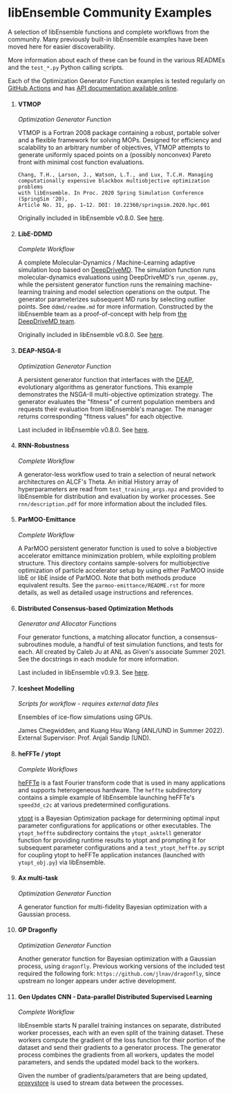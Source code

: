 # libEnsemble Community Examples
A selection of libEnsemble functions and complete workflows from the community.
Many previously built-in libEnsemble examples have been moved here
for easier discoverability.

More information about each of these can be found in the various READMEs
and the ``test_*.py`` Python calling scripts.

Each of the Optimization Generator Function examples is tested regularly
on [GitHub Actions](https://github.com/Libensemble/libe-community-examples/actions)
and has [API documentation available online](https://libensemble.readthedocs.io/projects/libe-community-examples/en/latest/).


1. #### VTMOP
   *Optimization Generator Function*

    VTMOP is a Fortran 2008 package containing a robust, portable solver and
    a flexible framework for solving MOPs. Designed for efficiency and
    scalability to an arbitrary number of objectives, VTMOP attempts to generate
    uniformly spaced points on a (possibly nonconvex) Pareto front with minimal
    cost function evaluations.

    ```
    Chang, T.H., Larson, J., Watson, L.T., and Lux, T.C.H. Managing
    computationally expensive blackbox multiobjective optimization problems
    with libEnsemble. In Proc. 2020 Spring Simulation Conference (SpringSim '20),
    Article No. 31, pp. 1–12. DOI: 10.22360/springsim.2020.hpc.001
    ```

    Originally included in libEnsemble v0.8.0. See [here](https://github.com/Libensemble/libensemble/tree/v0.8.0/libensemble/gen_funcs/vtmop_libe).

2. #### LibE-DDMD
   *Complete Workflow*

    A complete Molecular-Dynamics / Machine-Learning adaptive
    simulation loop based on [DeepDriveMD](https://deepdrivemd.github.io/).
    The simulation function runs molecular-dynamics evaluations using DeepDriveMD's
    ``run_openmm.py``, while the persistent generator function runs the remaining
    machine-learning training and model selection operations on the output.
    The generator parameterizes subsequent MD runs by selecting outlier points.
    See ``ddmd/readme.md`` for more information. Constructed by the libEnsemble team
    as a proof-of-concept with help from [the DeepDriveMD team](https://deepdrivemd.github.io/team.html).

    Originally included in libEnsemble v0.8.0. See [here](https://github.com/Libensemble/libensemble/tree/v0.8.0/libensemble/tests/scaling_tests/ddmd).

3. #### DEAP-NSGA-II
   *Optimization Generator Function*

   A persistent generator function that interfaces with the [DEAP](https://github.com/DEAP/deap),
   evolutionary algorithms as generator functions. This example demonstrates the NSGA-II multi-objective optimization
   strategy. The generator evaluates the "fitness" of current population members
   and requests their evaluation from libEnsemble's manager. The manager
   returns corresponding "fitness values" for each objective.

   Last included in libEnsemble v0.8.0. See [here](https://github.com/Libensemble/libensemble/blob/v0.8.0/libensemble/tests/regression_tests/test_deap_nsga2.py).

4. #### RNN-Robustness
   *Complete Workflow*

   A generator-less workflow used to train a selection of neural network architectures on ALCF's Theta. An initial History array of hyperparameters
   are read from ``test_training_args.npz`` and provided to libEnsemble for distribution and evaluation by worker processes. See ``rnn/description.pdf``
   for more information about the included files.

5. #### ParMOO-Emittance
   *Complete Workflow*

   A ParMOO persistent generator function is used to solve a biobjective accelerator emittance minimization problem, while exploiting problem structure.
   This directory contains sample-solvers for multiobjective optimization of particle accelerator setup by using either ParMOO inside libE or libE inside
   of ParMOO. Note that both methods produce equivalent results. See the ``parmoo-emittance/README.rst`` for more details, as well as detailed usage 
   instructions and references.

6. #### Distributed Consensus-based Optimization Methods
   *Generator and Allocator Functions*

   Four generator functions, a matching allocator function, a consensus-subroutines module, a handful of test simulation functions, and tests for each. 
   All created by Caleb Ju at ANL as Given's associate Summer 2021. See the docstrings in each module for more information.

   Last included in libEnsemble v0.9.3. See [here](https://github.com/Libensemble/libensemble/tree/v0.9.3/libensemble/gen_funcs).

7. #### Icesheet Modelling
   *Scripts for workflow - requires external data files*

   Ensembles of ice-flow simulations using GPUs.

   James Chegwidden, and Kuang Hsu Wang (ANL/UND in Summer 2022).
   External Supervisor: Prof. Anjali Sandip (UND).

8. #### heFFTe / ytopt
   *Complete Workflows*

   [heFFTe](https://github.com/icl-utk-edu/heffte) is a fast Fourier transform code
   that is used in many applications and supports heterogeneous hardware. The ``heffte`` subdirectory contains
   a simple example of libEnsemble launching heFFTe's ``speed3d_c2c`` at various predetermined configurations.

   [ytopt](https://github.com/ytopt-team/ytopt) is a Bayesian Optimization package for
   determining optimal input parameter configurations for applications or other executables. The ``ytopt_heffte`` subdirectory
   contains the ``ytopt_asktell`` generator function for providing runtime results to ytopt and prompting it for subsequent parameter
   configurations and a ``test_ytopt_heffte.py`` script for coupling ytopt to heFFTe application instances
   (launched with ``ytopt_obj.py``) via libEnsemble.

9. #### Ax multi-task
   *Optimization Generator Function*

   A generator function for multi-fidelity Bayesian optimization with a Gaussian process.

10. #### GP Dragonfly
    *Optimization Generator Function*

      Another generator function for Bayesian optimization with a Gaussian process, using `dragonfly`. Previous
      working versions of the included test required the following fork: `https://github.com/jlnav/dragonfly`,
      since upstream no longer appears under active development.

11. #### Gen Updates CNN - Data-parallel Distributed Supervised Learning
    *Complete Workflow*

      libEnsemble starts N parallel training instances on separate, distributed
      worker processes, each with an even split of the training dataset. These workers
      compute the gradient of the loss function for their portion
      of the dataset and send their gradients to a generator process. The generator process
      combines the gradients from all workers, updates the model parameters, and sends 
      the updated model back to the workers.

      Given the number of gradients/parameters that are being updated,
      [proxystore](https://docs.proxystore.dev/main/)
      is used to stream data between the processes.